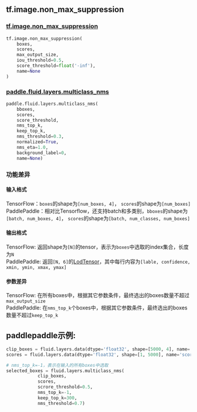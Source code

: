 
## tf.image.non_max_suppression

### [tf.image.non_max_suppression](https://www.tensorflow.org/api_docs/python/tf/image/non_max_suppression)
``` python
tf.image.non_max_suppression(
    boxes,
    scores,
    max_output_size,
    iou_threshold=0.5,
    score_threshold=float('-inf'),
    name=None
)
```

### [paddle.fluid.layers.multiclass_nms](http://paddlepaddle.org/documentation/docs/en/1.3/api/layers.html#permalink-245-multiclass_nms)
``` python
paddle.fluid.layers.multiclass_nms(
    bboxes, 
    scores, 
    score_threshold, 
    nms_top_k, 
    keep_top_k, 
    nms_threshold=0.3, 
    normalized=True, 
    nms_eta=1.0, 
    background_label=0, 
    name=None)
```

### 功能差异
#### 输入格式
TensorFlow：`boxes`的shape为`[num_boxes, 4]`， `scores`的shape为`[num_boxes]`  
PaddlePaddle：相对比Tensorflow，还支持batch和多类别，`bboxes`的shape为`[batch, num_boxes, 4]`， `scores`的shape为`[batch, num_classes, num_boxes]`

#### 输出格式
TensorFlow: 返回shape为`[N]`的tensor，表示为`boxes`中选取的index集合，长度为`N`  
PaddlePaddle: 返回`[N, 6]`的[LodTensor](http://paddlepaddle.org/documentation/docs/zh/1.3/api_cn/fluid_cn.html#lodtensor)，其中每行内容为`[lable, confidence, xmin, ymin, xmax, ymax]`

#### 参数差异
TensorFlow: 在所有boxes中，根据其它参数条件，最终选出的boxes数量不超过`max_output_size`  
PaddlePaddle: 在`nms_top_k`个boxes中，根据其它参数条件，最终选出的boxes数量不超过`keep_top_k`

## paddlepaddle示例:
```python
clip_boxes = fluid.layers.data(dtype='float32', shape=[5000, 4], name='boxes')
scores = fluid.layers.data(dtype='float32', shape=[1, 5000], name='scores')

# nms_top_k=-1，表示在输入的所有boxes中选取
selected_boxes = fluid.layers.multiclass_nms(
            clip_boxes, 
            scores, 
            scrore_threshold=0.5, 
            nms_top_k=-1, 
            keep_top_k=300,
            nms_threshold=0.7)
```
